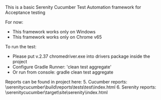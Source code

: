 This is a basic Serenity Cucumber Test Automation framework for Acceptance testing

For now:
- This framework works only on Windows
- This framework works only on Chrome v65

To run the test:
- Please put v.2.37 chromedriver.exe into drivers package inside the project
- Configure Gradle Runner: 'clean test aggregate'
- Or run from console: gradle clean test aggregate

Reports can be found in project here:
5. Cucumber reports: \\serenitycucumber\build\reports\tests\test\index.html
6. Serenity reports: \\serenitycucumber\target\site\serenity\index.html